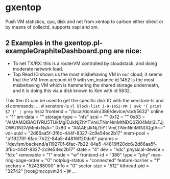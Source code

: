 gxentop
=======
Push VM statistics, cpu, disk and net from xentop to carbon either direct
or by means of collectd, supports xapi and xm.

2 Examples in the gxentop.pl-exampleGraphiteDashboard.png are nice:
---------
* To net TX/RX: this is a routerVM controlled by cloudstack, and doing moderate network load. 
* Top Read IO shows us the most misbehaving VM in our cloud; it seems that the VM from account id 9 with vm_instance id 1452 is the most misbehaving VM which is hammering the shared storage underneath, and it is doing this via a disk known to Xen with id 5632.

This Xen ID can be used to get the specific disk ID with the xenstore-ls and xl commands:
...
    # xenstore-ls `xl block-list i-9-1452-VM | awk '{ print $7 }' | grep 5632`
    frontend = "/local/domain/386/device/vbd/5632"
    online = "1"
    sm-data = ""
     storage-type = "nfs"
     scsi = ""
      0x12 = ""
       0x83 = "AIMAMQIBAC1YRU5TUkMgIDJkNjZhYTVmLTNmNmMtNDQ0Zi04MzI3LTJjOWU1NGVjMmIxNyA="
       0x80 = "AIAAEjJkNjZhYTVmLTNmNmMtNDQgIA=="
     vdi-uuid = "2d66aa5f-3f6c-444f-8327-2c9e54ec2b17"
     mem-pool = "a119270f-6fac-7b22-84a5-44816ff20dc6"
    params = "/dev/sm/backend/a119270f-6fac-7b22-84a5-44816ff20dc6/2d66aa5f-3f6c-444f-8327-2c9e54ec2b17"
    state = "4"
    dev = "hdc"
    physical-device = "fd:c"
    removable = "1"
    mode = "w"
    frontend-id = "386"
    type = "phy"
    max-ring-page-order = "0"
    hotplug-status = "connected"
    feature-barrier = "1"
    sectors = "524288000"
    info = "0"
    sector-size = "512"
    kthread-pid = "32742"
    [root@mccpvm24 ~]# 
...
